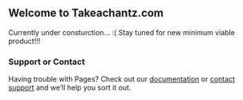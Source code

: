 ## Welcome to Takeachantz.com

Currently under consturction... :( Stay tuned for new minimum viable product!!!

### Support or Contact

Having trouble with Pages? Check out our [documentation](https://help.github.com/categories/github-pages-basics/) or [contact support](https://github.com/contact) and we’ll help you sort it out.
